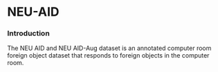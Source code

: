 # NEU-AID

### Introduction

The NEU AID and NEU AID-Aug dataset is an annotated computer room foreign object dataset that responds to foreign objects in the computer room.
